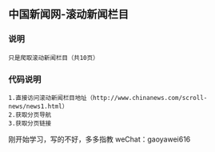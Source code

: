 ## 中国新闻网-滚动新闻栏目

### 说明
	
	只是爬取滚动新闻栏目（共10页）

### 代码说明

	1.直接访问滚动新闻栏目地址（http://www.chinanews.com/scroll-news/news1.html）
	2.获取分页导航
	3.获取分页链接

刚开始学习，写的不好，多多指教 weChat：gaoyawei616